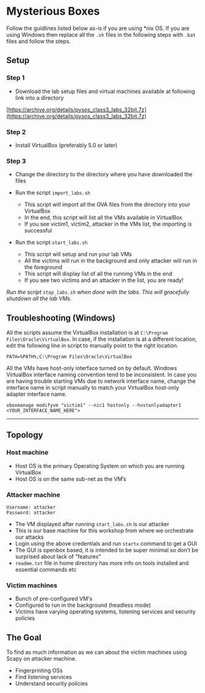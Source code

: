 # Mysterious Boxes

Follow the guidlines listed below as-is if you are using *nix OS. If you are using Windows then replace all the `.sh` files in the following steps with `.bat` files and follow the steps.

## Setup

### Step 1

- Download the lab setup files and virtual machines available at following link into a directory

[https://archive.org/details/pysos_class3_labs_32bit.7z](https://archive.org/details/pysos_class3_labs_32bit.7z)

### Step 2

- Install VirtualBox (preferably 5.0 or later)

### Step 3

- Change the directory to the directory where you have downloaded the files

- Run the script `import_labs.sh`
        
    - This script will import all the OVA files from the directory into your VirtualBox
    - In the end, this script will list all the VMs available in VirtualBox
    - If you see victim1, victim2, attacker in the VMs list, the importing is successful

- Run the script `start_labs.sh`
    
    - This script will setup and run your lab VMs
    - All the victims will run in the background and only attacker will run in the foreground
    - This script will display list of all the running VMs in the end
    - If you see two victims and an attacker in the list, you are ready!

*Run the script `stop_labs.sh` when done with the labs. This will gracefully shutdown all the lab VMs.*

## Troubleshooting (Windows)

All the scripts assume the VirtualBox installation is at `C:\Program Files\Oracle\VirtualBox`. In case, if the installation is at a different location, edit the following line in script to manually point to the right location.

```
PATH=%PATH%;C:\Program Files\Oracle\VirtualBox
```

All the VMs have host-only interface turned on by default. Windows VirtualBox interface naming convention tend to be inconsistent. In case you are having trouble starting VMs due to network interface name, change the interface name in script manually to match your VirtualBox host-only adapter interface name.

```
vboxmanage modifyvm "victim1" --nic1 hostonly --hostonlyadapter1 <YOUR_INTERFACE_NAME_HERE">
```

---

## Topology

### Host machine

- Host OS is the primary Operating System on which you are running VirtualBox
- Host OS is on the same sub-net as the VM’s

### Attacker machine

    Username: attacker
    Password: attacker

- The VM displayed after running `start_labs.sh` is our attacker
- This is our base machine for this workshop from where we orchestrate our attacks
- Login using the above credentials and run `startx` command to get a GUI
-  The GUI is openbox based, it is intended to be super minimal so don’t be surprised about lack of "features"
- `readme.txt` file in home directory has more info on tools installed and essential commands etc

### Victim machines

- Bunch of pre-configured VM's
- Configured to run in the background (headless mode)
- Victims have varying operating systems, listening services and security policies

## The Goal

To find as much information as we can about the victim machines using Scapy on attacker machine.

- Fingerprinting OSs
- Find listening services
- Understand security policies
